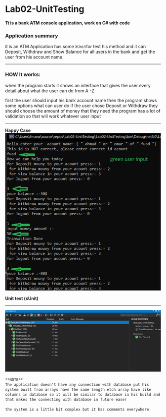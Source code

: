 
# Lab02-UnitTesting

**Tt is a bank ATM console application, work on C# with code** 
 
### Application summary

it is an ATM Application has some `XUnit`for test his method and it can Deposit, Withdraw and Show Balance for all users in the bank and get the user from his account name.
 

-------

### HOW it works:

when the program starts it shows an interface that gives the user every detail about what the user can do from A -Z

first the user should input his bank account name then the program shows some options what can user do if the user chose  Deposit or Withdraw they should choose the amount of money that they need 
the program has a lot of validation so that will work whatever user input 



-------
**Happy Case**
![img](./image/codeResult.PNG)

**Unit test (xUnit)**

------ 
![img](./image/testingUint.PNG)

```
**NOTE**
The application doesn't have any connection with database put his system built from arrays have the same length etch array have like columns in database so it will be similar to database in his build and that makes the connecting with database in future easer 

the system is a little bit complex but it has comments everywhere.
```